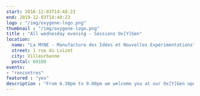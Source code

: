 ```yaml
---
start: 2016-12-03T14:48:23
end: 2019-12-03T14:48:23
logo : "/img/oxygene-logo.png"
thumbnail : "/img/oxygene-logo.png"
title : "All wednesday evening - Sessions Ox[Y]Gen"
location:
  name: "La MYNE - Manufacture des Idées et Nouvelles Expérimentations"
  street: 1 rue du Luizet
  city: Villeurbanne
  postal: 69100
events: 
- "rencontres"
featured : "yes"
description : "From 6.30pm to 9.00pm we welcome you at our Ox[Y]Gen open sessions at la MYNE's place. You will always find someone."
---
```

